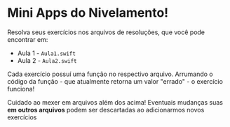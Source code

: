 #  Mini Apps do Nivelamento!

Resolva seus exercícios nos arquivos de resoluções, que você pode encontrar em:

- Aula 1 - `Aula1.swift`
- Aula 2 - `Aula2.swift`

Cada exercício possuí uma função no respectivo arquivo. Arrumando o código da função - que atualmente retorna um valor "errado" - o exercício funciona!

Cuidado ao mexer em arquivos além dos acima! Eventuais mudanças suas **em outros arquivos** podem ser descartadas ao adicionarmos novos exercícios
